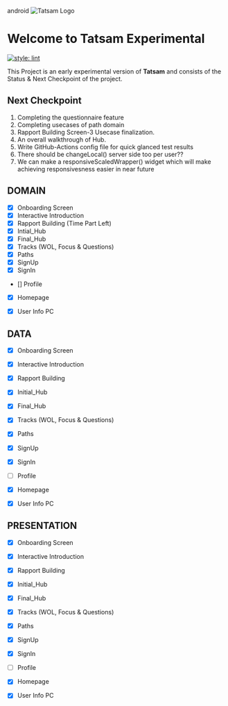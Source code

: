 android ![Tatsam Logo](https://tatsam.in/assets/images/image01.png?v=70098e8e)


# Welcome to Tatsam Experimental

[![style: lint](https://img.shields.io/badge/style-lint-4BC0F5.svg)](https://pub.dev/packages/lint)

This Project is an early experimental version of **Tatsam** and consists of the Status & Next Checkpoint of the project.




## Next Checkpoint

 1. Completing the questionnaire feature
 2. Completing usecases of path domain
 3. Rapport Building Screen-3 Usecase finalization.
 4. An overall walkthrough of Hub.
 5. Write GitHub-Actions config file for quick glanced test results
 6. There should be changeLocal() server side too per user??
 7. We can make a responsiveScaledWrapper() widget which will make achieving       responsivesness easier in near future
 


## DOMAIN

 - [x] Onboarding Screen
 - [x] Interactive Introduction
 - [x] Rapport Building (Time Part Left)
 - [x] Intial_Hub
 - [x] Final_Hub
 - [x] Tracks (WOL, Focus & Questions)
 - [x] Paths
 - [x] SignUp
 - [x] SignIn
 - [] Profile
 - [x] Homepage
 - [x] User Info PC


## DATA

 - [x] Onboarding Screen
 - [x] Interactive Introduction
 - [x] Rapport Building
 - [x] Initial_Hub
 - [x] Final_Hub
 - [x] Tracks (WOL, Focus & Questions)
 - [x] Paths
 - [x] SignUp
 - [x] SignIn
 - [ ] Profile
 - [x] Homepage
 - [x] User Info PC


## PRESENTATION

 - [x] Onboarding Screen
 - [x] Interactive Introduction
 - [x] Rapport Building
 - [x] Initial_Hub
 - [x] Final_Hub
 - [x] Tracks (WOL, Focus & Questions)
 - [x] Paths
 - [x] SignUp
 - [x] SignIn
 - [ ] Profile
 - [x] Homepage
 - [x] User Info PC

